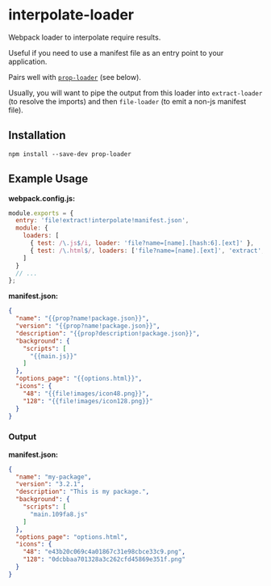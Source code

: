 # interpolate-loader

Webpack loader to interpolate require results.

Useful if you need to use a manifest file as an entry point to your application.

Pairs well with [`prop-loader`](https://github.com/erikdesjardins/prop-loader) (see below).

Usually, you will want to pipe the output from this loader into `extract-loader` (to resolve the imports) and then `file-loader` (to emit a non-js manifest file).

## Installation

`npm install --save-dev prop-loader`

## Example Usage

**webpack.config.js:**

```js
module.exports = {
  entry: 'file!extract!interpolate!manifest.json',
  module: {
    loaders: [
      { test: /\.js$/i, loader: 'file?name=[name].[hash:6].[ext]' },
      { test: /\.html$/, loaders: ['file?name=[name].[ext]', 'extract', 'html'] }
    ]
  }
  // ...
};
```

**manifest.json:**

```json
{
  "name": "{{prop?name!package.json}}",
  "version": "{{prop?name!package.json}}",
  "description": "{{prop?description!package.json}}",
  "background": {
    "scripts": [
      "{{main.js}}"
    ]
  },
  "options_page": "{{options.html}}",
  "icons": {
    "48": "{{file!images/icon48.png}}",
    "128": "{{file!images/icon128.png}}"
  }
}
```

### Output

**manifest.json:**
```json
{
  "name": "my-package",
  "version": "3.2.1",
  "description": "This is my package.",
  "background": {
    "scripts": [
      "main.109fa8.js"
    ]
  },
  "options_page": "options.html",
  "icons": {
    "48": "e43b20c069c4a01867c31e98cbce33c9.png",
    "128": "0dcbbaa701328a3c262cfd45869e351f.png"
  }
}
```

